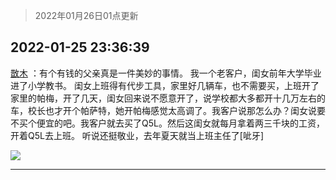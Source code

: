 > 2022年01月26日01点更新
<link rel="stylesheet" href="https://cdn.jsdelivr.net/gh/taotie6/sampleJSON@main/css/photo_show.css">
<meta name="referrer" content="no-referrer" />


 ## 2022-01-25 23:36:39 

 [㪚木](https://www.coolapk.com/feed/33096707?shareKey=NzUzNDk4NzcyM2MxNjFmMDJlMGY~) ：有个有钱的父亲真是一件美妙的事情。
我一个老客户，闺女前年大学毕业进了小学教书。
闺女上班得有代步工具，家里好几辆车，也不需要买，上班开了家里的帕梅，开了几天，闺女回来说不愿意开了，说学校都大多都开十几万左右的车，校长也才开个帕萨特，她开帕梅感觉太高调了。我客户说那怎么办<!--break-->？闺女说要不买个便宜的吧。我客户就去买了Q5L。然后这闺女就每月拿着两三千块的工资，开着Q5L去上班。
听说还挺敬业，去年夏天就当上班主任了[呲牙] 

<div class="album">
<img class="img-item" src="http://image.coolapk.com/feed/2020/0606/14/1081091_564ba0aa_5639_0651@370x227.gif" />
</div>

 ------- 

